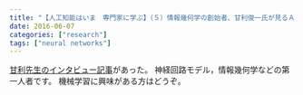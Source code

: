 ```yaml
---
title: "【人工知能はいま　専門家に学ぶ】（５）情報幾何学の創始者、甘利俊一氏が見るＡＩの世界"
date: 2016-06-07
categories: ["research"]
tags: ["neural networks"]
---
```


[甘利先生のインタビュー記事](http://www.sankeibiz.jp/aireport/news/160529/aia1605290700001-n1.htm)があった。
神経回路モデル，情報幾何学などの第一人者です。
機械学習に興味がある方はどうぞ。
